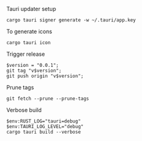 
Tauri updater setup

```
cargo tauri signer generate -w ~/.tauri/app.key
```

To generate icons

```
cargo tauri icon
```

Trigger release

```
$version = "0.0.1";
git tag "v$version";
git push origin "v$version";
```

Prune tags

```
git fetch --prune --prune-tags
```

Verbose build

```
$env:RUST_LOG="tauri=debug"
$env:TAURI_LOG_LEVEL="debug"
cargo tauri build --verbose
```